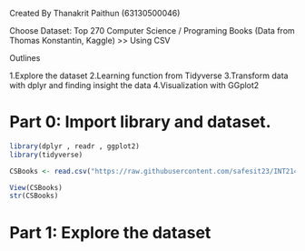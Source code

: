 Created By Thanakrit Paithun (63130500046)

Choose Dataset: Top 270 Computer Science / Programing Books (Data from Thomas Konstantin, Kaggle) >> Using CSV

Outlines

1.Explore the dataset
2.Learning function from Tidyverse
3.Transform data with dplyr and finding insight the data
4.Visualization with GGplot2

# Part 0: Import library and dataset.

```R
library(dplyr , readr , ggplot2)
library(tidyverse)

CSBooks <- read.csv("https://raw.githubusercontent.com/safesit23/INT214-Statistics/main/datasets/prog_book.csv")

View(CSBooks)
str(CSBooks)
```
# Part 1: Explore the dataset

```R

```

